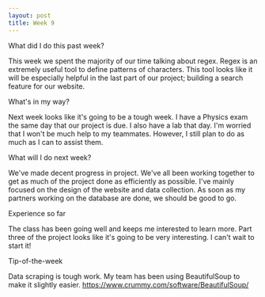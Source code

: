 ```yaml
---
layout: post
title: Week 9
---
```


What did I do this past week?

This week we spent the majority of our time talking about regex. Regex is an extremely useful tool to define patterns of characters. This tool looks like it will be especially helpful in the last part of our project; building a search feature for our website. 

What's in my way?

Next week looks like it's going to be a tough week. I have a Physics exam the same day that our project is due. I also have a lab that day. I'm worried that I won't be much help to my teammates. However, I still plan to do as much as I can to assist them.

What will I do next week?

We've made decent progress in project. We've all been working together to get as much of the project done as efficiently as possible. I've mainly focused on the design of the website and data collection. As soon as my partners working on the database are done, we should be good to go.

Experience so far

The class has been going well and keeps me interested to learn more. Part three of the project looks like it's going to be very interesting. I can't wait to start it!

Tip-of-the-week

Data scraping is tough work. My team has been using BeautifulSoup to make it slightly easier. https://www.crummy.com/software/BeautifulSoup/
